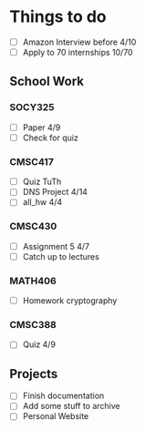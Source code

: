 # Things to do
- [ ] Amazon Interview before 4/10
- [ ] Apply to 70 internships 10/70

## School Work
### SOCY325
- [ ] Paper 4/9
- [ ] Check for quiz

### CMSC417
- [ ] Quiz TuTh
- [ ] DNS Project 4/14
- [ ] all_hw 4/4
### CMSC430
- [ ] Assignment 5 4/7
- [ ] Catch up to lectures
  
### MATH406
- [ ] Homework cryptography

### CMSC388
- [ ] Quiz 4/9


## Projects
- [ ] Finish documentation 
- [ ] Add some stuff to archive
- [ ] Personal Website
